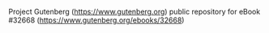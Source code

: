 Project Gutenberg (https://www.gutenberg.org) public repository for eBook #32668 (https://www.gutenberg.org/ebooks/32668)
